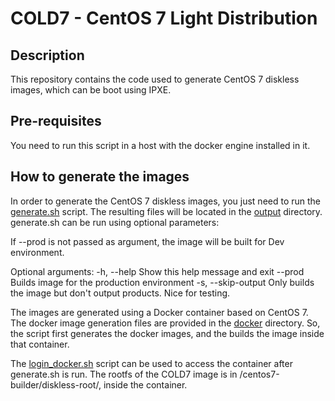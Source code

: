 # COLD7 - CentOS 7 Light Distribution

## Description

This repository contains the code used to generate CentOS 7 diskless images, which can be boot using IPXE.

## Pre-requisites

You need to run this script in a host with the docker engine installed in it.

## How to generate the images

In order to generate the CentOS 7 diskless images, you just need to run the [generate.sh](generate.sh) script. The resulting files will be located in the [output](output) directory. generate.sh can be run using optional parameters:

If --prod is not passed as argument, the image will be built for Dev environment.

Optional arguments:
  -h, --help                  Show this help message and exit
  --prod                      Builds image for the production environment
  -s, --skip-output           Only builds the image but don't output products. Nice for testing.

The images are generated using a Docker container based on CentOS 7. The docker image generation files are provided in the [docker](docker) directory. So, the script first generates the docker images, and the builds the image inside that container.

The [login_docker.sh](login_docker.sh) script can be used to access the container after generate.sh is run. The rootfs of the COLD7 image is in /centos7-builder/diskless-root/, inside the container. 
